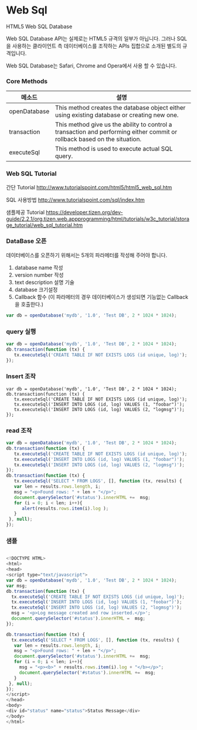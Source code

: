 # Web Sql

HTML5 Web SQL Database

Web SQL Database API는 실제로는 HTML5 규격의 일부가 아닙니다. 그러나 SQL을 사용하는 클라이언트 측 데이터베이스를 조작하는 APIs 집합으로 소개된 별도의 규격입니다.

Web SQL Database는 Safari, Chrome and Opera에서 사용 할 수 있습니다.

### Core Methods

|메소드|설명|
|---|---|
|openDatabase|This method creates the database object either using existing database or creating new one.|
|transaction|This method give us the ability to control a transaction and performing either commit or rollback based on the situation.|
|executeSql|This method is used to execute actual SQL query.|

### Web SQL Tutorial

간단 Tutorial
http://www.tutorialspoint.com/html5/html5_web_sql.htm

SQL 사용방법
http://www.tutorialspoint.com/sql/index.htm

샘플제공 Tutorial
https://developer.tizen.org/dev-guide/2.2.1/org.tizen.web.appprogramming/html/tutorials/w3c_tutorial/storage_tutorial/web_sql_tutorial.htm

### DataBase 오픈

데이터베이스를 오픈하기 위해서는 5개의 파라메터를 작성해 주어야 합니다.

1. database name 작성
2. version number 작성
3. text description 설명 기술
4. database 크기설정
5. Callback 함수 (이 파라메터의 경우 데이터베이스가 생성되면 기능없는 Callback을 호출한다.)

```javascript
var db = openDatabase('mydb', '1.0', 'Test DB', 2 * 1024 * 1024);
```

### query 실행

```javascript
var db = openDatabase('mydb', '1.0', 'Test DB', 2 * 1024 * 1024);
db.transaction(function (tx) {  
   tx.executeSql('CREATE TABLE IF NOT EXISTS LOGS (id unique, log)');
});
```

### Insert 조작
```javasscript
var db = openDatabase('mydb', '1.0', 'Test DB', 2 * 1024 * 1024);
db.transaction(function (tx) {
   tx.executeSql('CREATE TABLE IF NOT EXISTS LOGS (id unique, log)');
   tx.executeSql('INSERT INTO LOGS (id, log) VALUES (1, "foobar")');
   tx.executeSql('INSERT INTO LOGS (id, log) VALUES (2, "logmsg")');
});
```

### read 조작

```javascript
var db = openDatabase('mydb', '1.0', 'Test DB', 2 * 1024 * 1024);
db.transaction(function (tx) {
   tx.executeSql('CREATE TABLE IF NOT EXISTS LOGS (id unique, log)');
   tx.executeSql('INSERT INTO LOGS (id, log) VALUES (1, "foobar")');
   tx.executeSql('INSERT INTO LOGS (id, log) VALUES (2, "logmsg")');
});
db.transaction(function (tx) {
   tx.executeSql('SELECT * FROM LOGS', [], function (tx, results) {
   var len = results.rows.length, i;
   msg = "<p>Found rows: " + len + "</p>";
   document.querySelector('#status').innerHTML +=  msg;
   for (i = 0; i < len; i++){
      alert(results.rows.item(i).log );
   }
 }, null);
});
```

### 샘플

```javascript

<!DOCTYPE HTML>
<html>
<head>
<script type="text/javascript">
var db = openDatabase('mydb', '1.0', 'Test DB', 2 * 1024 * 1024);
var msg;
db.transaction(function (tx) {
  tx.executeSql('CREATE TABLE IF NOT EXISTS LOGS (id unique, log)');
  tx.executeSql('INSERT INTO LOGS (id, log) VALUES (1, "foobar")');
  tx.executeSql('INSERT INTO LOGS (id, log) VALUES (2, "logmsg")');
  msg = '<p>Log message created and row inserted.</p>';
  document.querySelector('#status').innerHTML =  msg;
});

db.transaction(function (tx) {
  tx.executeSql('SELECT * FROM LOGS', [], function (tx, results) {
   var len = results.rows.length, i;
   msg = "<p>Found rows: " + len + "</p>";
   document.querySelector('#status').innerHTML +=  msg;
   for (i = 0; i < len; i++){
     msg = "<p><b>" + results.rows.item(i).log + "</b></p>";
     document.querySelector('#status').innerHTML +=  msg;
   }
 }, null);
});
</script>
</head>
<body>
<div id="status" name="status">Status Message</div>
</body>
</html>
```

